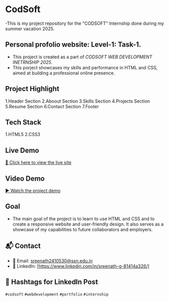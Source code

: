 # CodSoft
-This is my project repository for the "CODSOFT" Internship done during my summer vacation 2025.

## Personal profolio website: Level-1: Task-1.
- This project is created as a part of *CODSOFT WEB DEVELOPMENT INETRNSHIP 2025*. 
- This porject showcases my skills and performance in HTML and CSS, aimed at building a professional online presence.

## Project Highlight
1.Header Section
2.Aboout Section
3.Skills Section
4.Projects Section
5.Resume Section
6.Contact Section
7.Footer

## Tech Stack
1.HTML5
2.CSS3

## Live Demo
[🔗 Click here to view the live site](#)  

## Video Demo
[▶ Watch the project demo](#)

## Goal
- The main goal of the project is to learn to use HTML and CSS and to create a responsive website and user-friendly design. It also serves as a showcase of my capabilities to future collaborators and employers.

## 📬 Contact
- 📧 Email: sreenath2410530@ssn.edu.in
- 🔗 LinkedIn: [https://www.linkedin.com/in/sreenath-g-81414a326/]

## 📢 Hashtags for LinkedIn Post
`#codsoft` `#webdevelopment` `#portfolio` `#internship`
